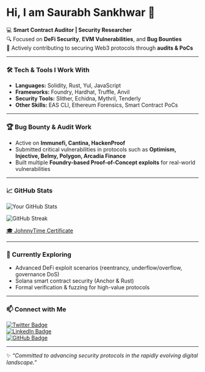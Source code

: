 # Hi, I am Saurabh Sankhwar 👋  

💻 **Smart Contract Auditor | Security Researcher**  
🔍 Focused on **DeFi Security**, **EVM Vulnerabilities**, and **Bug Bounties**  
🚀 Actively contributing to securing Web3 protocols through **audits & PoCs**  

---

### 🛠 Tech & Tools I Work With
- **Languages:** Solidity, Rust, Yul, JavaScript  
- **Frameworks:** Foundry, Hardhat, Truffle, Anvil  
- **Security Tools:** Slither, Echidna, Mythril, Tenderly
- **Other Skills:** EAS CLI, Ethereum Forensics, Smart Contract PoCs  

---

### 🏆 Bug Bounty & Audit Work
- Active on **Immunefi, Cantina, HackenProof**  
- Submitted critical vulnerabilities in protocols such as **Optimism, Injective, Belmy, Polygon, Arcadia Finance**  
- Built multiple **Foundry-based Proof-of-Concept exploits** for real-world vulnerabilities  


---

### 📈 GitHub Stats
![Your GitHub Stats](https://github-readme-stats.vercel.app/api?username=sau0004s&show_icons=true&theme=dark)

![GitHub Streak](https://streak-stats.demolab.com?user=sau0004s&theme=dark)

[🎓 JohnnyTime Certificate](https://johnnytime.xyz/sch-certificate/?id=614e2cc5fc86000cf5d8dcd9386659c6e0bc10ae38431f5b0fce6c365d3400ee)

---

### 🌱 Currently Exploring
- Advanced DeFi exploit scenarios (reentrancy, underflow/overflow, governance DoS)  
- Solana smart contract security (Anchor & Rust)  
- Formal verification & fuzzing for high-value protocols  

---

### 📫 Connect with Me
[![Twitter Badge](https://img.shields.io/badge/Twitter-@SankSaurabh-blue?style=flat&logo=twitter)](https://x.com/SankSaurabh)  
[![LinkedIn Badge](https://img.shields.io/badge/LinkedIn-Saurabh%20Sankhwar-blue?style=flat&logo=linkedin)](https://www.linkedin.com/in/saurabh-sankhwar-695821140/)  
[![GitHub Badge](https://img.shields.io/badge/GitHub-Saurabh--Sankhwar-black?style=flat&logo=github)](https://github.com/Sau0004s)  

---
✨ *“Committed to advancing security protocols in the rapidly evolving digital landscape.”*  

